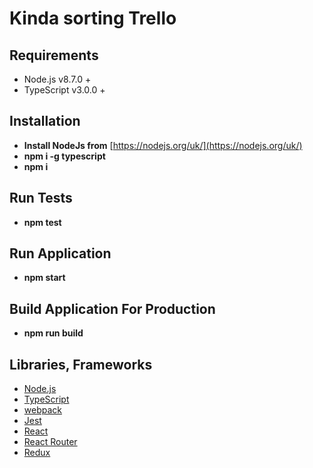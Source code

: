 # Kinda sorting Trello

## Requirements

- Node.js v8.7.0 +
- TypeScript v3.0.0 +

## Installation

- **Install NodeJs from** [https://nodejs.org/uk/](https://nodejs.org/uk/)
- **npm i -g typescript**
- **npm i**

## Run Tests

- **npm test**

## Run Application

- **npm start**

## Build Application For Production

- **npm run build**

## Libraries, Frameworks

- [Node.js](https://nodejs.org/uk/)
- [TypeScript](https://www.typescriptlang.org/)
- [webpack](https://webpack.js.org/)
- [Jest](https://facebook.github.io/jest/)
- [React](https://facebook.github.io/react/)
- [React Router](https://reacttraining.com/react-router/)
- [Redux](https://redux.js.org/)